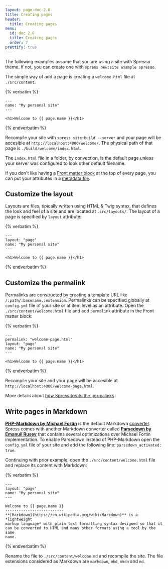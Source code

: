 ```yaml
---
layout: page-doc-2.0
title: Creating pages
header:
  title: Creating pages
menu:
  id: doc 2.0
  title: Creating pages
  order: 7
prettify: true
---
```

The following examples assume that you are using a site with Spresso theme. If not, you
can create one with `spress new:site example spresso`.

The simple way of add a page is creating a `welcome.html` file at `./src/content`.

{% verbatim %}
```
---
name: "My personal site"
---

<h1>Welcome to {{ page.name }}</h1>

```
{% endverbatim %}

Recompile your site with `spress site:build --server` and your page will be accesible
at `http://localhost:4000/welcome/`. The physical path of that page is `./build/welcome/index.html`.

The `index.html` file in a folder, by convection, is the default page unless
your server was configured to look other default filename.

If you don't like having a [Front matter block](/docs/2.0/attributes/) at the top of every page, you can put
your attributes in a [metadata file](/docs/2.0/attributes/#metadata-files).

## Customize the layout

Layouts are files, tipically written using HTML & Twig syntax, that defines the look and feel of a site
and are located at `.src/layouts/`. The layout of a page is specified by `layout` attribute:

{% verbatim %}
```
---
layout: "page"
name: "My personal site"
---

<h1>Welcome to {{ page.name }}</h1>

```
{% endverbatim %}

## Customize the permalink

Permalinks are constructed by creating a template URL like `/:path/:basename.:extension`.
Permalinks can be specified globally at `config.yml` file of your site or at item level as
an attribute. Open the `./src/content/welcome.html` file and add `permalink` attribute in the
Front matter block:

{% verbatim %}
```
---
permalink: "welcome-page.html"
layout: "page"
name: "My personal site"
---

<h1>Welcome to {{ page.name }}</h1>

```
{% endverbatim %}

Recompile your site and your page will be accesible at `http://localhost:4000/welcome-page.html`.

More details about [how Spress treats the permalinks](/docs/2.0/permalinks).

## Write pages in Markdown

**[PHP-Markdown by Michael Fortin](http://michelf.ca/projects/php-markdown/reference/)** 
is the default Markdown [converter](/docs/2.0/developers/converters). Spress comes with another Markdown converter called 
**[Parsedown by Emanuil Rusev](http://parsedown.org/)** that contains several optimizations
over Michael Fortin implementation. To enable Parsedown instead of PHP-Markdown
open the `config.yml` file of your site and add the following line: `parsedown_activated: true`.

Continuing with prior example, open the `./src/content/welcome.html` file and replace its content with
Markdown:

{% verbatim %}
```
---
layout: "page"
name: "My personal site"
---

Welcome to {{ page.name }}
--------------------------
**[Markdown](https://en.wikipedia.org/wiki/Markdown)** is a *lightweight
markup language* with plain text formatting syntax designed so that it
can be converted to HTML and many other formats using a tool by the same
name.
```
{% endverbatim %}

Rename the file to `./src/content/welcome.md` and recompile the site. The file extensions
considered as Markdown are `markdown`, `mkd`, `mkdn` and `md`.